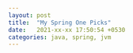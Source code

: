 ```yaml
---
layout: post
title:  "My Spring One Picks"
date:   2021-xx-xx 17:50:54 +0530
categories: java, spring, jvm
---
```



